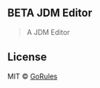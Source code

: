 ## BETA JDM Editor

> A JDM Editor

## License

MIT © [GoRules](https://github.com/gorules/jdm-editor)
